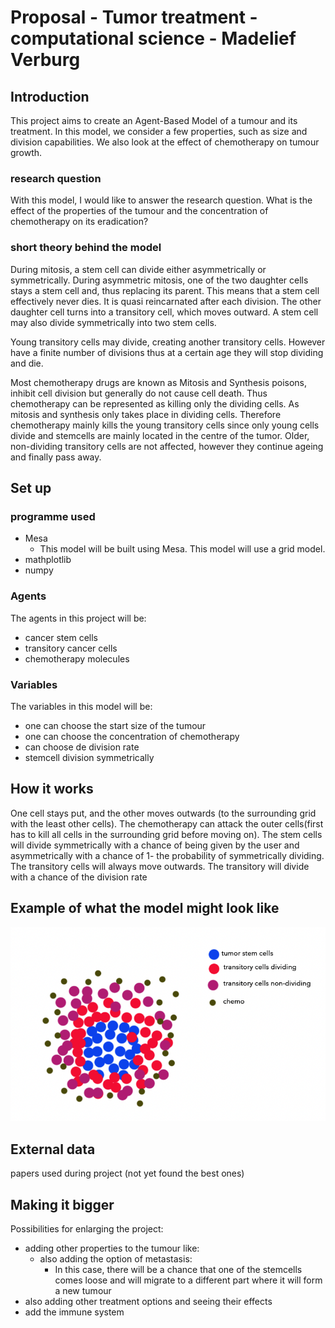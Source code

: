# Proposal - Tumor treatment - computational science - Madelief Verburg
## Introduction
This project aims to create an Agent-Based Model of a tumour and its treatment. In this model, we consider a few properties, such as size and division capabilities. We also look at the effect of chemotherapy on tumour growth.

### research question
With this model, I would like to answer the research question. What is the effect of the properties of the tumour and the concentration of chemotherapy on its eradication?

### short theory behind the model
During mitosis, a stem cell can divide either asymmetrically or symmetrically. During asymmetric mitosis, one of the two daughter cells stays a stem cell and, thus replacing its parent. This means that a stem cell effectively never dies. It is quasi reincarnated after each division. The other daughter cell turns into a transitory cell, which moves outward. A stem cell may also divide symmetrically into two stem cells. 

Young transitory cells may divide, creating another transitory cells. However have a finite number of divisions thus at a certain age they will stop dividing and die. 

Most chemotherapy drugs are known as Mitosis and Synthesis poisons, inhibit cell division but generally do not cause cell death. Thus chemotherapy can be represented as killing only the dividing cells. As mitosis and synthesis only takes place in dividing cells. Therefore chemotherapy mainly kills the young transitory cells since only young cells divide and stemcells are mainly located in the centre of the tumor. Older, non-dividing transitory cells are not affected, however they continue ageing and finally pass away.

## Set up
### programme used
- Mesa 
    - This model will be built using Mesa. This model will use a grid model. 
- mathplotlib
- numpy

### Agents
The agents in this project will be:
- cancer stem cells
- transitory cancer cells
- chemotherapy molecules

### Variables 
The variables in this model will be:
- one can choose the start size of the tumour
- one can choose the concentration of chemotherapy
- can choose de division rate
- stemcell division symmetrically

## How it works
One cell stays put, and the other moves outwards (to the surrounding grid with the least other cells). The chemotherapy can attack the outer cells(first has to kill all cells in the surrounding grid before moving on). The stem cells will divide symmetrically with a chance of being given by the user and asymmetrically with a chance of 1- the probability of symmetrically dividing. The transitory cells will always move outwards. The transitory will divide with a chance of the division rate

## Example of what the model might look like
<img src="./doc/Screenshot 2021-12-06 at 14.26.50.png" alt="example" style="height:100 px; width:150 px;"/>

## External data
papers used during project (not yet found the best ones)

## Making it bigger 
Possibilities for enlarging the project:
- adding other properties to the tumour like:
    - also adding the option of metastasis:
        - In this case, there will be a chance that one of the stemcells comes loose and will migrate to a different part where it will form a new tumour
- also adding other treatment options and seeing their effects
- add the immune system 